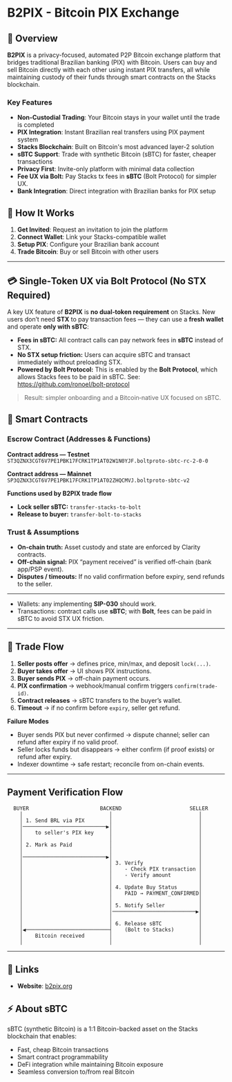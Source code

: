 # B2PIX - Bitcoin PIX Exchange

## 🚀 Overview

**B2PIX** is a privacy-focused, automated P2P Bitcoin exchange platform that bridges traditional Brazilian banking (PIX) with Bitcoin. Users can buy and sell Bitcoin directly with each other using instant PIX transfers, all while maintaining custody of their funds through smart contracts on the Stacks blockchain.

### Key Features

- **Non-Custodial Trading**: Your Bitcoin stays in your wallet until the trade is completed
- **PIX Integration**: Instant Brazilian real transfers using PIX payment system
- **Stacks Blockchain**: Built on Bitcoin's most advanced layer-2 solution
- **sBTC Support**: Trade with synthetic Bitcoin (sBTC) for faster, cheaper transactions
- **Privacy First**: Invite-only platform with minimal data collection
- **Fee UX via Bolt:** Pay Stacks tx fees in **sBTC** (Bolt Protocol) for simpler UX.  
- **Bank Integration**: Direct integration with Brazilian banks for PIX setup

## 🎯 How It Works

1. **Get Invited**: Request an invitation to join the platform
2. **Connect Wallet**: Link your Stacks-compatible wallet
3. **Setup PIX**: Configure your Brazilian bank account
4. **Trade Bitcoin**: Buy or sell Bitcoin with other users

---

## 💳 Single‑Token UX via Bolt Protocol (No STX Required)

A key UX feature of **B2PIX** is **no dual‑token requirement** on Stacks. New users don’t need **STX** to pay transaction fees — they can use a **fresh wallet** and operate **only with sBTC**:

- **Fees in sBTC:** All contract calls can pay network fees in **sBTC** instead of STX.  
- **No STX setup friction:** Users can acquire sBTC and transact immediately without preloading STX.  
- **Powered by Bolt Protocol:** This is enabled by the **Bolt Protocol**, which allows Stacks fees to be paid in sBTC. See: https://github.com/ronoel/bolt-protocol

> Result: simpler onboarding and a Bitcoin‑native UX focused on sBTC.

## 🧩 Smart Contracts

### Escrow Contract (Addresses & Functions)

**Contract address — Testnet**  
`ST3QZNX3CGT6V7PE1PBK17FCRK1TP1AT02W1N0YJF.boltproto-sbtc-rc-2-0-0`

**Contract address — Mainnet**  
`SP3QZNX3CGT6V7PE1PBK17FCRK1TP1AT02ZHQCMVJ.boltproto-sbtc-v2`

**Functions used by B2PIX trade flow**  
- **Lock seller sBTC:** `transfer-stacks-to-bolt`  
- **Release to buyer:** `transfer-bolt-to-stacks`

### Trust & Assumptions

- **On-chain truth:** Asset custody and state are enforced by Clarity contracts.  
- **Off-chain signal:** PIX “payment received” is verified off-chain (bank app/PSP event).  
- **Disputes / timeouts:** If no valid confirmation before expiry, send refunds to the seller.

---

- Wallets: any implementing **SIP-030** should work.  
- Transactions: contract calls use **sBTC**; with **Bolt**, fees can be paid in sBTC to avoid STX UX friction.

---

## 🔄 Trade Flow

1. **Seller posts offer** → defines price, min/max, and deposit `lock(...)`.  
2. **Buyer takes offer** → UI shows PIX instructions.  
3. **Buyer sends PIX** → off-chain payment occurs.  
4. **PIX confirmation** → webhook/manual confirm triggers `confirm(trade-id)`.  
5. **Contract releases** → sBTC transfers to the buyer’s wallet.  
6. **Timeout** → if no confirm before `expiry`, seller get refund.

**Failure Modes**
- Buyer sends PIX but never confirmed → dispute channel; seller can refund after expiry if no valid proof.  
- Seller locks funds but disappears → either confirm (if proof exists) or refund after expiry.  
- Indexer downtime → safe restart; reconcile from on-chain events.

---

## Payment Verification Flow

```
  BUYER                       BACKEND                      SELLER
    │                            │                            │
    │ 1. Send BRL via PIX        │                            │
    │───────────────────────────▶│                            │
    │    to seller's PIX key     │                            │
    │                            │                            │
    │ 2. Mark as Paid            │                            │
    │                            │                            │
    │───────────────────────────▶│                            │
    │                            │ 3. Verify                  │
    │                            │    - Check PIX transaction │
    │                            │    - Verify amount         │
    │                            │                            │
    │                            │ 4. Update Buy Status       │
    │                            │    PAID → PAYMENT_CONFIRMED│
    │                            │                            │
    │                            │ 5. Notify Seller           │
    │                            │───────────────────────────▶│
    │                            │                            │
    │                            │ 6. Release sBTC            │
    │◀───────────────────────────┤    (Bolt to Stacks)        │
    │    Bitcoin received        │                            │
    │                            │                            │
```

---

## 🔗 Links

- **Website**: [b2pix.org](https://b2pix.org)

## ⚡ About sBTC

sBTC (synthetic Bitcoin) is a 1:1 Bitcoin-backed asset on the Stacks blockchain that enables:
- Fast, cheap Bitcoin transactions
- Smart contract programmability
- DeFi integration while maintaining Bitcoin exposure
- Seamless conversion to/from real Bitcoin

